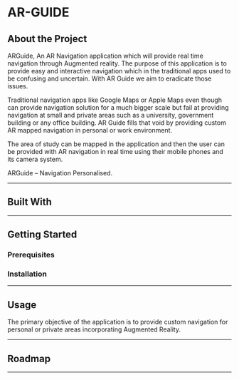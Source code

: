 # AR-GUIDE

## About the Project

ARGuide, An AR Navigation application which will provide real time navigation through Augmented reality. The purpose of this application is to provide easy and interactive navigation which in the traditional apps used to be confusing and uncertain. With AR Guide we aim to eradicate those issues.

Traditional navigation apps like Google Maps or Apple Maps even though can provide navigation solution for a much bigger scale but fail at providing navigation at small and private areas such as a university, government building or any office building. AR Guide fills that void by providing custom AR mapped navigation in personal or work environment.

The area of study can be mapped in the application and then the user can be provided with AR navigation in real time using their mobile phones and its camera system.

ARGuide – Navigation Personalised.

---

## Built With

---

## Getting Started

### Prerequisites

### Installation

---

## Usage

The primary objective of the application is to provide custom navigation for personal or private areas incorporating Augmented Reality.

---

## Roadmap

---
